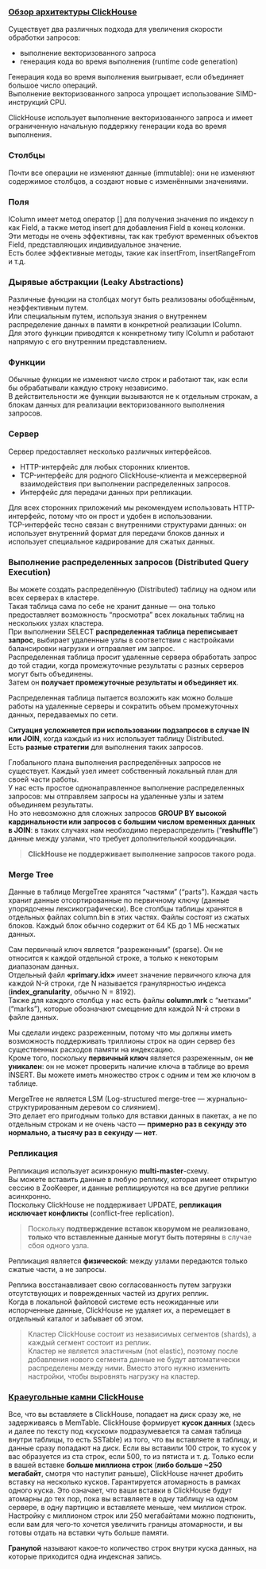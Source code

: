 ### [Обзор архитектуры ClickHouse](https://clickhouse.com/docs/ru/development/architecture#merge-tree)

Существует два различных подхода для увеличения скорости обработки запросов: 
* выполнение векторизованного запроса
* генерация кода во время выполнения (runtime code generation)

Генерация кода во время выполнения выигрывает, если объединяет большое число операций.   
Выполнение векторизованного запроса упрощает использование SIMD-инструкций CPU.

ClickHouse использует выполнение векторизованного запроса и имеет ограниченную начальную поддержку генерации кода во время выполнения.

### Столбцы
Почти все операции не изменяют данные (immutable): они не изменяют содержимое столбцов, а создают новые с изменёнными значениями.

### Поля
IColumn имеет метод оператор [] для получения значения по индексу n как Field, а также метод insert для добавления Field в конец колонки.   
Эти методы не очень эффективны, так как требуют временных объектов Field, представляющих индивидуальное значение.    
Есть более эффективные методы, такие как insertFrom, insertRangeFrom и т.д.

### Дырявые абстракции (Leaky Abstractions)
Различные функции на столбцах могут быть реализованы обобщённым, неэффективным путем.   
Или специальным путем, используя знания о внутреннем распределение данных в памяти в конкретной реализации IColumn.   
Для этого функции приводятся к конкретному типу IColumn и работают напрямую с его внутренним представлением.   

### Функции
Обычные функции не изменяют число строк и работают так, как если бы обрабатывали каждую строку независимо.   
В действительности же функции вызываются не к отдельным строкам, а блокам данных для реализации векторизованного выполнения запросов.

### Сервер
Сервер предоставляет несколько различных интерфейсов.

* HTTP-интерфейс для любых сторонних клиентов.
* TCP-интерфейс для родного ClickHouse-клиента и межсерверной взаимодействия при выполнении распределенных запросов.
* Интерфейс для передачи данных при репликации.

Для всех сторонних приложений мы рекомендуем использовать HTTP-интерфейс, потому что он прост и удобен в использовании.   
TCP-интерфейс тесно связан с внутренними структурами данных: он использует внутренний формат для передачи блоков данных и использует специальное кадрирование для сжатых данных.

### Выполнение распределенных запросов (Distributed Query Execution)
Вы можете создать распределённую (Distributed) таблицу на одном или всех серверах в кластере.   
Такая таблица сама по себе не хранит данные — она только предоставляет возможность “просмотра” всех локальных таблиц на нескольких узлах кластера.   
При выполнении SELECT **распределенная таблица переписывает запрос**, выбирает удаленные узлы в соответствии с настройками балансировки нагрузки и отправляет им запрос.   
Распределенная таблица просит удаленные сервера обработать запрос до той стадии, когда промежуточные результаты с разных серверов могут быть объединены.   
Затем он **получает промежуточные результаты и объединяет их**.   

Распределенная таблица пытается возложить как можно больше работы на удаленные серверы и сократить объем промежуточных данных, передаваемых по сети.

С**итуация усложняется при использовании подзапросов в случае IN или JOIN**, когда каждый из них использует таблицу Distributed.   
Есть **разные стратегии** для выполнения таких запросов.

Глобального плана выполнения распределённых запросов не существует. Каждый узел имеет собственный локальный план для своей части работы.   
У нас есть простое однонаправленное выполнение распределенных запросов: мы отправляем запросы на удаленные узлы и затем объединяем результаты.   
Но это невозможно для сложных запросов **GROUP BY высокой кардинальности или запросов с большим числом временных данных в JOIN**: в таких случаях нам необходимо перераспределить (“**reshuffle**”) данные между узлами, что требует дополнительной координации.   

> **ClickHouse не поддерживает выполнение запросов такого рода**.  

### Merge Tree
 Данные в таблице MergeTree хранятся “частями” (“parts”). Каждая часть хранит данные отсортированные по первичному ключу (данные упорядочены лексикографически). Все столбцы таблицы хранятся в отдельных файлах column.bin в этих частях. Файлы состоят из сжатых блоков. Каждый блок обычно содержит от 64 КБ до 1 МБ несжатых данных.   

Сам первичный ключ является “разреженным” (sparse). Он не относится к каждой отдельной строке, а только к некоторым диапазонам данных.   
Отдельный файл **«primary.idx»** имеет значение первичного ключа для каждой N-й строки, где N называется гранулярностью индекса (**index_granularity**, обычно N = 8192).   
Также для каждого столбца у нас есть файлы **column.mrk** с “метками” (“marks”), которые обозначают смещение для каждой N-й строки в файле данных.   
 
Мы сделали индекс разреженным, потому что мы должны иметь возможность поддерживать триллионы строк на один сервер без существенных расходов памяти на индексацию.   
Кроме того, поскольку **первичный ключ** является разреженным, он **не уникален**: он не может проверить наличие ключа в таблице во время INSERT. Вы можете иметь множество строк с одним и тем же ключом в таблице.

MergeTree не является LSM (Log-structured merge-tree — журнально-структурированным деревом со слиянием).   
Это делает его пригодным только для вставки данных в пакетах, а не по отдельным строкам и не очень часто — **примерно раз в секунду это нормально, а тысячу раз в секунду — нет**.

### Репликация
Репликация использует асинхронную **multi-master**-схему.   
Вы можете вставить данные в любую реплику, которая имеет открытую сессию в ZooKeeper, и данные реплицируются на все другие реплики асинхронно.   
Поскольку ClickHouse не поддерживает UPDATE, **репликация исключает конфликты** (conflict-free replication).   

> Поскольку **подтверждение вставок кворумом не реализовано**, **только что вставленные данные могут быть потеряны** в случае сбоя одного узла.

Репликация является **физической**: между узлами передаются только сжатые части, а не запросы. 

Реплика восстанавливает свою согласованность путем загрузки отсутствующих и поврежденных частей из других реплик.   
Когда в локальной файловой системе есть неожиданные или испорченные данные, ClickHouse не удаляет их, а перемещает в отдельный каталог и забывает об этом.

> Кластер ClickHouse состоит из независимых сегментов (shards), а каждый сегмент состоит из реплик.  
> Кластер не является эластичным (not elastic), поэтому после добавления нового сегмента данные не будут автоматически распределены между ними.
> Вместо этого нужно изменить настройки, чтобы выровнять нагрузку на кластер. 

### [Краеугольные камни ClickHouse](https://habr.com/ru/companies/wildberries/articles/821865/)

Все, что вы вставляете в ClickHouse, попадает на диск сразу же, не задерживаясь в MemTable. ClickHouse формирует **кусок данных** (здесь и далее по тексту под «куском» подразумевается та самая таблица внутри таблицы, то есть SSTable) из того, что вы вставляете в таблицу, и данные сразу попадают на диск. Если вы вставили 100 строк, то кусок у вас образуется из ста строк, если 500, то из пятиста и т. д. Только если в вашей вставке **больше миллиона строк** (**либо больше ~250 мегабайт**, смотря что наступит раньше), ClickHouse начнет дробить вставку на несколько кусков. Гарантируется атомарность в рамках одного куска. Это означает, что ваши вставки в ClickHouse будут атомарны до тех пор, пока вы вставляете в одну таблицу на одном сервере, в одну партицию и вставляете меньше, чем миллион строк. Настройку с миллионом строк или 250 мегабайтами можно подтюнить, если вам для чего‑то хочется увеличить границы атомарности, и вы готовы отдать на вставки чуть больше памяти.

**Гранулой** называют какое‑то количество строк внутри куска данных, на которые приходится одна индексная запись. 



